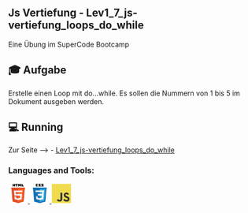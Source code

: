 ## Js Vertiefung - Lev1_7_js-vertiefung_loops_do_while

Eine Übung im SuperCode Bootcamp

## 🎓 Aufgabe

Erstelle einen Loop mit do...while.
Es sollen die Nummern von 1 bis 5 im Dokument ausgeben werden.

## 💻 Running

Zur Seite —> - [Lev1_7_js-vertiefung_loops_do_while](https://mukkez.github.io/Bootcamp/tasks/Day_58/Lev1_7_js-vertiefung_loops_do_while/)

<p align="left">
</p>

<h3 align="left">Languages and Tools:</h3>
<p align="left"> <a href="https://www.w3schools.com/html/" target="_blank" rel="noreferrer"> <img src="https://raw.githubusercontent.com/devicons/devicon/master/icons/html5/html5-original-wordmark.svg" alt="html5" width="40" height="40"/> </a>
<a href="https://www.w3schools.com/css/" target="_blank" rel="noreferrer"> <img src="https://raw.githubusercontent.com/devicons/devicon/master/icons/css3/css3-original-wordmark.svg" alt="css3" width="40" height="40"/> </a> 
<a href="https://www.w3schools.com/css/" target="_blank" rel="noreferrer"> <img src="https://raw.githubusercontent.com/devicons/devicon/master/icons/javascript/javascript-original.svg" alt="css3" width="40" height="40"/> </a> </p>
